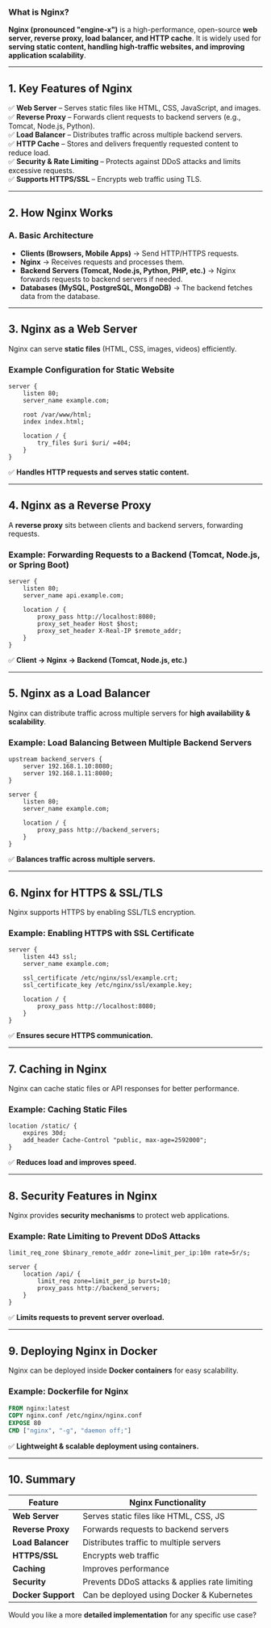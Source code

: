 ### **What is Nginx?**  

**Nginx (pronounced "engine-x")** is a high-performance, open-source **web server, reverse proxy, load balancer, and HTTP cache**. It is widely used for **serving static content, handling high-traffic websites, and improving application scalability**.  

---

## **1. Key Features of Nginx**  

✅ **Web Server** – Serves static files like HTML, CSS, JavaScript, and images.  
✅ **Reverse Proxy** – Forwards client requests to backend servers (e.g., Tomcat, Node.js, Python).  
✅ **Load Balancer** – Distributes traffic across multiple backend servers.  
✅ **HTTP Cache** – Stores and delivers frequently requested content to reduce load.  
✅ **Security & Rate Limiting** – Protects against DDoS attacks and limits excessive requests.  
✅ **Supports HTTPS/SSL** – Encrypts web traffic using TLS.  

---

## **2. How Nginx Works**  

### **A. Basic Architecture**  
- **Clients (Browsers, Mobile Apps)** → Send HTTP/HTTPS requests.  
- **Nginx** → Receives requests and processes them.  
- **Backend Servers (Tomcat, Node.js, Python, PHP, etc.)** → Nginx forwards requests to backend servers if needed.  
- **Databases (MySQL, PostgreSQL, MongoDB)** → The backend fetches data from the database.  

---

## **3. Nginx as a Web Server**  

Nginx can serve **static files** (HTML, CSS, images, videos) efficiently.  

### **Example Configuration for Static Website**  
```nginx
server {
    listen 80;
    server_name example.com;
    
    root /var/www/html;
    index index.html;

    location / {
        try_files $uri $uri/ =404;
    }
}
```
✅ **Handles HTTP requests and serves static content.**  

---

## **4. Nginx as a Reverse Proxy**  

A **reverse proxy** sits between clients and backend servers, forwarding requests.  

### **Example: Forwarding Requests to a Backend (Tomcat, Node.js, or Spring Boot)**
```nginx
server {
    listen 80;
    server_name api.example.com;

    location / {
        proxy_pass http://localhost:8080;
        proxy_set_header Host $host;
        proxy_set_header X-Real-IP $remote_addr;
    }
}
```
✅ **Client → Nginx → Backend (Tomcat, Node.js, etc.)**  

---

## **5. Nginx as a Load Balancer**  

Nginx can distribute traffic across multiple servers for **high availability & scalability**.  

### **Example: Load Balancing Between Multiple Backend Servers**
```nginx
upstream backend_servers {
    server 192.168.1.10:8080;
    server 192.168.1.11:8080;
}

server {
    listen 80;
    server_name example.com;

    location / {
        proxy_pass http://backend_servers;
    }
}
```
✅ **Balances traffic across multiple servers.**  

---

## **6. Nginx for HTTPS & SSL/TLS**  

Nginx supports HTTPS by enabling SSL/TLS encryption.  

### **Example: Enabling HTTPS with SSL Certificate**
```nginx
server {
    listen 443 ssl;
    server_name example.com;

    ssl_certificate /etc/nginx/ssl/example.crt;
    ssl_certificate_key /etc/nginx/ssl/example.key;

    location / {
        proxy_pass http://localhost:8080;
    }
}
```
✅ **Ensures secure HTTPS communication.**  

---

## **7. Caching in Nginx**  

Nginx can cache static files or API responses for better performance.  

### **Example: Caching Static Files**
```nginx
location /static/ {
    expires 30d;
    add_header Cache-Control "public, max-age=2592000";
}
```
✅ **Reduces load and improves speed.**  

---

## **8. Security Features in Nginx**  

Nginx provides **security mechanisms** to protect web applications.  

### **Example: Rate Limiting to Prevent DDoS Attacks**
```nginx
limit_req_zone $binary_remote_addr zone=limit_per_ip:10m rate=5r/s;

server {
    location /api/ {
        limit_req zone=limit_per_ip burst=10;
        proxy_pass http://backend_servers;
    }
}
```
✅ **Limits requests to prevent server overload.**  

---

## **9. Deploying Nginx in Docker**  

Nginx can be deployed inside **Docker containers** for easy scalability.  

### **Example: Dockerfile for Nginx**
```dockerfile
FROM nginx:latest
COPY nginx.conf /etc/nginx/nginx.conf
EXPOSE 80
CMD ["nginx", "-g", "daemon off;"]
```
✅ **Lightweight & scalable deployment using containers.**  

---

## **10. Summary**  

| **Feature**          | **Nginx Functionality** |
|----------------------|----------------------|
| **Web Server**       | Serves static files like HTML, CSS, JS |
| **Reverse Proxy**    | Forwards requests to backend servers |
| **Load Balancer**    | Distributes traffic to multiple servers |
| **HTTPS/SSL**        | Encrypts web traffic |
| **Caching**         | Improves performance |
| **Security**         | Prevents DDoS attacks & applies rate limiting |
| **Docker Support**   | Can be deployed using Docker & Kubernetes |

Would you like a more **detailed implementation** for any specific use case?